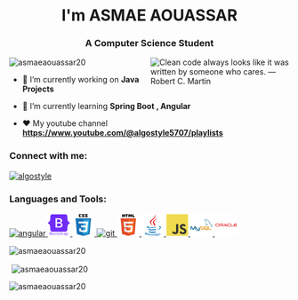 <h1 align="center">I'm ASMAE AOUASSAR</h1>
<h3 align="center">A Computer Science Student</h3>
<img width="250" align="right" alt="Clean code always looks like it was written by someone who cares. — Robert C. Martin" src="https://media4.giphy.com/media/v1.Y2lkPTc5MGI3NjExYjd2Ymo2Z3dsaDdybHExZWYyb3Nsdmo4ZjgweTE2cDc5OXZmenhqOSZlcD12MV9pbnRlcm5hbF9naWZfYnlfaWQmY3Q9Zw/nFLW7PNGgN3lI68rdv/giphy.webp">


<p align="left"> <img src="https://komarev.com/ghpvc/?username=asmaeaouassar20&label=Profile%20views&color=0e75b6&style=flat" alt="asmaeaouassar20" /> </p>

- 🔭 I’m currently working on **Java Projects**

- 🌱 I’m currently learning **Spring Boot , Angular**

- ❤️ My youtube channel **https://www.youtube.com/@algostyle5707/playlists**

<h3 align="left">Connect with me:</h3>
<p align="left">
<a href="https://www.youtube.com/c/algostyle" target="blank"><img align="center" src="https://raw.githubusercontent.com/rahuldkjain/github-profile-readme-generator/master/src/images/icons/Social/youtube.svg" alt="algostyle" height="30" width="40" /></a>
</p>

<div><h3 align="left">Languages and Tools:</h3>
<p align="left"> <a href="https://angular.io" target="_blank" rel="noreferrer"> <img src="https://angular.io/assets/images/logos/angular/angular.svg" alt="angular" width="40" height="40"/> </a> <a href="https://getbootstrap.com" target="_blank" rel="noreferrer"> <img src="https://raw.githubusercontent.com/devicons/devicon/master/icons/bootstrap/bootstrap-plain-wordmark.svg" alt="bootstrap" width="40" height="40"/> </a> <a href="https://www.w3schools.com/css/" target="_blank" rel="noreferrer"> <img src="https://raw.githubusercontent.com/devicons/devicon/master/icons/css3/css3-original-wordmark.svg" alt="css3" width="40" height="40"/> </a> <a href="https://git-scm.com/" target="_blank" rel="noreferrer"> <img src="https://www.vectorlogo.zone/logos/git-scm/git-scm-icon.svg" alt="git" width="40" height="40"/> </a> <a href="https://www.w3.org/html/" target="_blank" rel="noreferrer"> <img src="https://raw.githubusercontent.com/devicons/devicon/master/icons/html5/html5-original-wordmark.svg" alt="html5" width="40" height="40"/> </a> <a href="https://www.java.com" target="_blank" rel="noreferrer"> <img src="https://raw.githubusercontent.com/devicons/devicon/master/icons/java/java-original.svg" alt="java" width="40" height="40"/> </a> <a href="https://developer.mozilla.org/en-US/docs/Web/JavaScript" target="_blank" rel="noreferrer"> <img src="https://raw.githubusercontent.com/devicons/devicon/master/icons/javascript/javascript-original.svg" alt="javascript" width="40" height="40"/> </a> <a href="https://www.mysql.com/" target="_blank" rel="noreferrer"> <img src="https://raw.githubusercontent.com/devicons/devicon/master/icons/mysql/mysql-original-wordmark.svg" alt="mysql" width="40" height="40"/> </a> <a href="https://www.oracle.com/" target="_blank" rel="noreferrer"> <img src="https://raw.githubusercontent.com/devicons/devicon/master/icons/oracle/oracle-original.svg" alt="oracle" width="40" height="40"/> </a> </p</div>



<p><img align="center" src="https://github-readme-streak-stats.herokuapp.com/?user=asmaeaouassar20&" alt="asmaeaouassar20" /></p>

<p>&nbsp;<img align="center" src="https://github-readme-stats.vercel.app/api?username=asmaeaouassar20&show_icons=true&locale=en" alt="asmaeaouassar20" /></p>

<p><img align="left" src="https://github-readme-stats.vercel.app/api/top-langs?username=asmaeaouassar20&show_icons=true&locale=en&layout=compact" alt="asmaeaouassar20" /></p>
